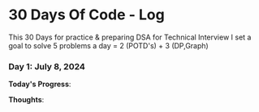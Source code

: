 # 30 Days Of Code - Log

This 30 Days for practice & preparing DSA for Technical Interview I set a goal to solve 5 problems a day = 2 (POTD's) + 3 (DP,Graph)

### Day 1: July 8, 2024

**Today's Progress**: 

**Thoughts**: 
